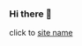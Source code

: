 ### Hi there 👋

click to [site name](https://discord.com/invite/K65AYbuDeF)

<!--
**DolphinNotFound/DolphinNotFound** is a ✨ _special_ ✨ repository because its `README.md` (this file) appears on your GitHub profile.

Here are some ideas to get you started:

- 🔭 I’m currently working on creating a Discord bot
- 🌱 I’m currently learning JavaScript!💻
- 👯 I’m looking to collaborate on bigger projects!
- 💬 Ask me about anything :) 
- 📫 Join my server if you want to contact me: https://discord.com/invite/K65AYbuDeF
- 😄 Pronouns: e
- ⚡ Fun fact: My first coding project was my Discord bot! 
-->
